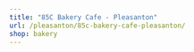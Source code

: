 ```yaml
---
title: "85C Bakery Cafe - Pleasanton"
url: /pleasanton/85c-bakery-cafe-pleasanton/
shop: bakery
---
```

